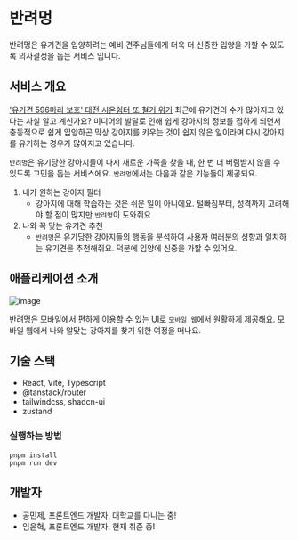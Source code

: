 # 반려멍
반려멍은 유기견을 입양하려는 예비 견주님들에게 더욱 더 신중한 입양을 가할 수 있도록 의사결정을 돕는 서비스 입니다. 

## 서비스 개요 
['유기견 596마리 보호' 대전 시온쉼터 또 철거 위기](https://www.ohmynews.com/NWS_Web/View/at_pg.aspx?CNTN_CD=A0003031811)
최근에 유기견의 수가 많아지고 있다는 사실 알고 계신가요? 
미디어의 발달로 인해 쉽게 강아지의 정보를 접하게 되면서 충동적으로 쉽게 입양하곤 막상 강아지를 키우는 것이 쉽지 않은 일이라며 다시 강아지를 유기하는 경우가 많아지고 있습니다.

`반려멍`은 유기당한 강아지들이 다시 새로운 가족을 찾을 때, 한 번 더 버림받지 않을 수 있도록 고민을 돕는 서비스에요.
`반려멍`에서는 다음과 같은 기능들이 제공되요.
1. 내가 원하는 강아지 필터
   - 강아지에 대해 학습하는 것은 쉬운 일이 아니에요. 털빠짐부터, 성격까지 고려해야 할 점이 많지만 `반려멍`이 도와줘요
2. 나와 꼭 맞는 유기견 추천
   - `반려멍`은 유기당한 강아지들의 행동을 분석하여 사용자 여러분의 성향과 일치하는 유기견을 추천해줘요. 덕분에 입양에 신중을 가할 수 있어요.


## 애플리케이션 소개
![image](https://github.com/hanghae-hackathon/100-frontend/assets/80272444/0e95d59f-3d9a-4e1b-9246-5c75cec00b5b)

반려멍은 모바일에서 편하게 이용할 수 있는 UI로 `모바일 웹`에서 원활하게 제공해요.
모바일 웹에서 나와 알맞는 강아지를 찾기 위한 여정을 떠나요.


## 기술 스택
- React, Vite, Typescript
- @tanstack/router
- tailwindcss, shadcn-ui
- zustand

### 실행하는 방법
```
pnpm install
pnpm run dev
```


## 개발자
- 공민제, 프론트엔드 개발자, 대학교를 다니는 중!
- 임윤혁, 프론트엔드 개발자, 현재 취준 중!
